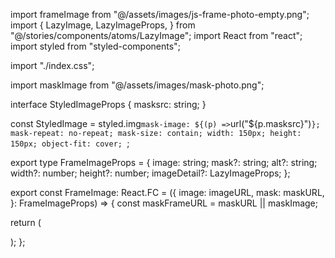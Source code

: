 import frameImage from "@/assets/images/js-frame-photo-empty.png";
import {
  LazyImage,
  LazyImageProps,
} from "@/stories/components/atoms/LazyImage";
import React from "react";
import styled from "styled-components";

import "./index.css";

import maskImage from "@/assets/images/mask-photo.png";

interface StyledImageProps {
  masksrc: string;
}

const StyledImage = styled.img<StyledImageProps>`
  mask-image: ${(p) => `url("${p.masksrc}")`};
  mask-repeat: no-repeat;
  mask-size: contain;
  width: 150px;
  height: 150px;
  object-fit: cover;
`;

export type FrameImageProps = {
  image: string;
  mask?: string;
  alt?: string;
  width?: number;
  height?: number;
  imageDetail?: LazyImageProps;
};

export const FrameImage: React.FC<FrameImageProps> = ({
  image: imageURL,
  mask: maskURL,
}: FrameImageProps) => {
  const maskFrameURL = maskURL || maskImage;

  return (
    <div className="frame-wrapper-image">
      <LazyImage
        placeholderSrc={frameImage}
        src={frameImage}
        alt="Frame Image"
      />
      <StyledImage
        className="content-image"
        src={imageURL}
        masksrc={maskFrameURL}
      />
    </div>
  );
};
